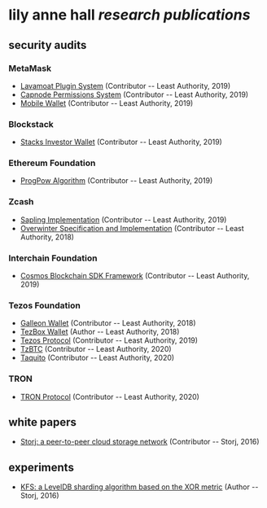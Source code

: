# lily anne hall *research publications*

## security audits

### MetaMask

* [Lavamoat Plugin System](./MetaMask/LeastAuthority-MetaMask-Plugin-System-LavaMoat-Audit-Report.pdf) (Contributor -- Least Authority, 2019)
* [Capnode Permissions System](./MetaMask/LeastAuthority-MetaMask-Permissions-Capnode-Audit-Report.pdf) (Contributor -- Least Authority, 2019)
* [Mobile Wallet](./MetaMask/LeastAuthority-MetaMask-Audit-Report.pdf) (Contributor -- Least Authority, 2019)

### Blockstack

* [Stacks Investor Wallet](./Blockstack/LeastAuthority-Blockstack-Wallet-Audit-Report.pdf) (Contributor -- Least Authority, 2019)

### Ethereum Foundation

* [ProgPow Algorithm](./EthereumFoundation/LeastAuthority-ProgPow-Algorithm-Final-Audit-Report.pdf) (Contributor -- Least Authority, 2019)

### Zcash

* [Sapling Implementation](./Zcash/LeastAuthority-Zcash-Sapling-Implementation-RPC-Interface-Updated-Audit-Report.pdf) (Contributor -- Least Authority, 2019)
* [Overwinter Specification and Implementation](./Zcash/LeastAuthority-Zcash-Implementation-Analysis-and-Overwinter-Specification.pdf) (Contributor -- Least Authority, 2018)

### Interchain Foundation

* [Cosmos Blockchain SDK Framework](./Cosmos/LeastAuthority-Cosmos-SDK-Audit-Report.pdf) (Contributor -- Least Authority, 2019)

### Tezos Foundation

* [Galleon Wallet](./Tezos/LeastAuthority-Galleon-Wallet-Audit-Report.pdf) (Contributor -- Least Authority, 2018)
* [TezBox Wallet](./Tezos/LeastAuthority-TezBox-Wallet-Audit-Report.pdf) (Author -- Least Authority, 2018)
* [Tezos Protocol](./Tezos/LeastAuthority-Tezos-Protocol-Audit-Report.pdf) (Contributor -- Least Authority, 2019)
* [TzBTC](./Tezos/LeastAuthority-Tezos-TzBTC-Final-Audit-Report.pdf) (Contributor -- Least Authority, 2020)
* [Taquito](./Tezos/LeastAuthority_Tezos_Foundation_Taquito_Report.pdf) (Contributor -- Least Authority, 2020)

### TRON

* [TRON Protocol](./TRON/LeastAuthority-TRON-Protocol-Audit-Report.pdf) (Contributor -- Least Authority, 2020)

## white papers

* [Storj: a peer-to-peer cloud storage network](./Storj/Storj.Whitepaper.V2.pdf) (Contributor -- Storj, 2016)

## experiments

* [KFS: a LevelDB sharding algorithm based on the XOR metric](./Storj/kfs) (Author -- Storj, 2016)

